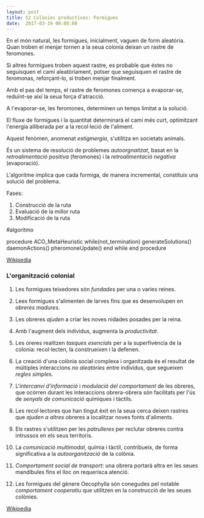 ```yaml
---
layout: post
title: 52 Colònies productives: Formigues
date:  2017-03-19 00:00:00
---
```



En el món natural, les formigues, inicialment, vaguen de form aleatòria. Quan troben el menjar tornen a la seua colonia deixan un rastre de feromones.

Si altres formigues troben aquest rastre, es probable que éstes no seguisquen el camí aleatòriament, potser que seguisquen el rastre de feromonas, reforçant-lo, si troben menjar finalment.

Amb el pas del temps, el rastre de feromones comença a evaporar-se, reduïnt-se així la seua força d'atracció.

A l'evaporar-se, les feromones, determinen un temps limitat a la solució.

El fluxe de formigues i la quantitat determinarà el camí més curt, optimitzant l'energia alliberada per a la recol·leció de l'aliment.

Aquest fenòmen, anomenat *estigmergia*, s'utilitza en societats animals.

És un sistema de resolució de problemes *autoorgnaitzat*, basat en la *retroalimentació positiva* (feromones) i la *retroalimentació negativa* (evaporació).

L'algoritme implica que cada formiga, de manera incremental, constituix una solució del problema.

Fases:

1. Construcció de la ruta
2. Evaluació de la millor ruta
3. Modificació de la ruta

#algoritmo

  procedure ACO_MetaHeuristic
    while(not_termination)
       generateSolutions()
       daemonActions()
       pheromoneUpdate()
    end while
  end procedure

[Wikipedia](https://es.wikipedia.org/wiki/Algoritmo_de_la_colonia_de_hormigas)


### L'organització colonial

1. Les formigues teixedores són *fundades* per una o varies reines.

2. Lees formigues s'alimenten de larves fins que es desenvolupen en *obreres madures*.

3. Les obreres *ajuden* a criar les noves nidades posades per la reina.

4. Amb l'augment dels individus, augmenta la *productivitat*.

5. Les oreres realitzen *tasques esencials* per a la superfivència de la colonia: recol·lecten, la construeixen i la defenen.

6. La creació d'una colònia social complexa i organitzada és el resultat de múltiples interaccions *no aleatòries* entre individus, que segueixen *regles simples*.

7. L'*intercanvi d'informació* i *modulació del comportament* de les obreres, que ocòrren durant les interaccions obrera-obrera són facilitats per l'ús de *senyals de comunicació* químiques i tàctils.

8. Les recol·lectores que han tingut èxit en la seua cerca deixen rastres que *ajuden a altres* obreres a localitzar noves fonts d'aliments.

9. Els rastres s'utilitzen per les *patrulleres* per reclutar obreres contra intrussos en els seus territoris.

10. La *comunicació multimodal*, químia i tàctil, contribueix, de forma significativa a la *autoorganització* de la colònia.

11. *Comportament social de transport*: una obrera portarà altra en les seues mandíbules fins el lloc on requerisca atenció.

12. Les formigues del gènere Oecophylla són conegudes pel notable *comportament cooperatiu* que utilitzen en la construcció de les seues colònies.

[Wikipedia](https://es.wikipedia.org/wiki/Oecophylla#Desarrollo_de_la_colonia_y_organizaci.C3.B3n_social)
